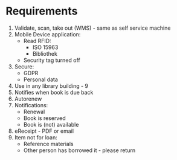 # Requirements
1. Validate, scan, take out (WMS) - same as self service machine
1. Mobile Device application:
	* Read RFID:
		* ISO 15963
		* Bibliothek
	* Security tag turned off
1. Secure:
	* GDPR
	* Personal data
1. Use in any library building - 9
1. Notifies when book is due back
1. Autorenew
1. Notifications:
	* Renewal
	* Book is reserved
	* Book is (not) available
1. eReceipt - PDF or email
1. Item not for loan:
	* Reference materials
	* Other person has borrowed it - please return